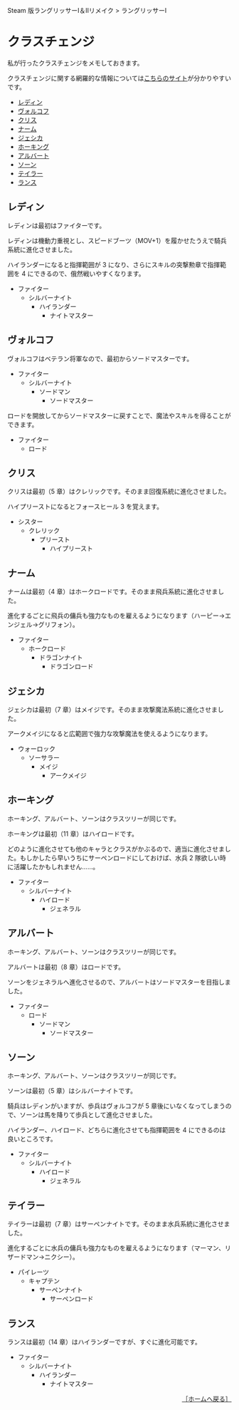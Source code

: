 Steam 版ラングリッサーⅠ＆Ⅱリメイク > ラングリッサーⅠ

# クラスチェンジ

私が行ったクラスチェンジをメモしておきます。

クラスチェンジに関する網羅的な情報については[こちらのサイト](https://pepedash.biz/langrisser1-classchange/)が分かりやすいです。

- [レディン](#レディン)
- [ヴォルコフ](#ヴォルコフ)
- [クリス](#クリス)
- [ナーム](#ナーム)
- [ジェシカ](#ジェシカ)
- [ホーキング](#ホーキング)
- [アルバート](#アルバート)
- [ソーン](#ソーン)
- [テイラー](#テイラー)
- [ランス](#ランス)

## レディン

レディンは最初はファイターです。

レディンは機動力重視とし、スピードブーツ（MOV+1）を履かせたうえで騎兵系統に進化させました。

ハイランダーになると指揮範囲が 3 になり、さらにスキルの突撃勲章で指揮範囲を 4 にできるので、俄然戦いやすくなります。

- ファイター
    - シルバーナイト
        - ハイランダー
            - ナイトマスター

## ヴォルコフ

ヴォルコフはベテラン将軍なので、最初からソードマスターです。

- ファイター
    - シルバーナイト
        - ソードマン
            - ソードマスター

ロードを開放してからソードマスターに戻すことで、魔法やスキルを得ることができます。

- ファイター
    - ロード

## クリス

クリスは最初（5 章）はクレリックです。そのまま回復系統に進化させました。

ハイプリーストになるとフォースヒール 3 を覚えます。

- シスター
    - クレリック
        - プリースト
            - ハイプリースト

## ナーム

ナームは最初（4 章）はホークロードです。そのまま飛兵系統に進化させました。

進化するごとに飛兵の傭兵も強力なものを雇えるようになります（ハーピー→エンジェル→グリフォン）。

- ファイター
    - ホークロード
        - ドラゴンナイト
            - ドラゴンロード

## ジェシカ

ジェシカは最初（7 章）はメイジです。そのまま攻撃魔法系統に進化させました。

アークメイジになると広範囲で強力な攻撃魔法を使えるようになります。

- ウォーロック
    - ソーサラー
        - メイジ
            - アークメイジ

## ホーキング

ホーキング、アルバート、ソーンはクラスツリーが同じです。

ホーキングは最初（11 章）はハイロードです。

どのように進化させても他のキャラとクラスがかぶるので、適当に進化させました。もしかしたら早いうちにサーペンロードにしておけば、水兵 2 隊欲しい時に活躍したかもしれません……。

- ファイター
    - シルバーナイト
        - ハイロード
            - ジェネラル

## アルバート

ホーキング、アルバート、ソーンはクラスツリーが同じです。

アルバートは最初（8 章）はロードです。

ソーンをジェネラルへ進化させるので、アルバートはソードマスターを目指しました。

- ファイター
    - ロード
        - ソードマン
            - ソードマスター

## ソーン

ホーキング、アルバート、ソーンはクラスツリーが同じです。

ソーンは最初（5 章）はシルバーナイトです。

騎兵はレディンがいますが、歩兵はヴォルコフが 5 章後にいなくなってしまうので、ソーンは馬を降りて歩兵として進化させました。

ハイランダー、ハイロード、どちらに進化させても指揮範囲を 4 にできるのは良いところです。

- ファイター
    - シルバーナイト
        - ハイロード
            - ジェネラル

## テイラー

テイラーは最初（7 章）はサーペンナイトです。そのまま水兵系統に進化させました。

進化するごとに水兵の傭兵も強力なものを雇えるようになります（マーマン、リザードマン→ニクシー）。

- パイレーツ
    - キャプテン
        - サーペンナイト
            - サーペンロード

## ランス

ランスは最初（14 章）はハイランダーですが、すぐに進化可能です。

- ファイター
    - シルバーナイト
        - ハイランダー
            - ナイトマスター

<div align="right">
  <a href="../README.md">［ホームへ戻る］</a>
</div>
